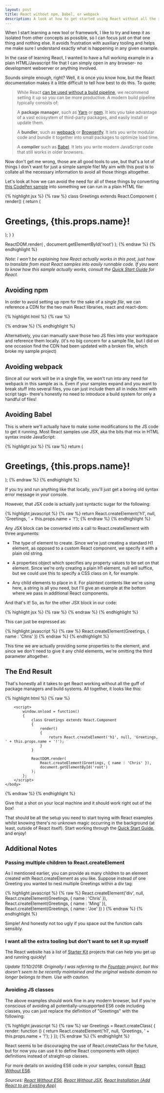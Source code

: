 ```yaml
---
layout: post
title: React without npm, Babel, or webpack
description: A look at how to get started using React without all the requirements of package managers and bundlers.
---
```


When I start learning a new tool or framework, I like to try and keep it as isolated from other concepts as possible, so I can focus just on that one thing and nothing else. It avoids frustration with auxiliary tooling and helps me make sure I understand exactly what is happening in any given example.

In the case of learning React, I wanted to have a full working example in a plain HTML/Javascript file that I can simply open in any browser- no development webserver or anything involved.

Sounds simple enough, right? Well, it *is* once you know how, but the React documentation makes it a little difficult to tell how best to do this. To quote:

> While React [can be used without a build pipeline](https://facebook.github.io/react/docs/react-without-es6.html), we recommend setting it up so you can be more productive. A modern build pipeline typically consists of:
>
> A **package manager**, such as [Yarn](https://yarnpkg.com/) or [npm](https://www.npmjs.com/). It lets you take advantage of a vast ecosystem of third-party packages, and easily install or update them.
>
> A **bundler**, such as [webpack](https://webpack.js.org/) or [Browserify](http://browserify.org/). It lets you write modular code and bundle it together into small packages to optimize load time.
>
> A **compiler** such as [Babel](http://babeljs.io/). It lets you write modern JavaScript code that still works in older browsers.

Now don't get me wrong, those are all good tools to use, but that's a lot of things I don't want for just a simple sample file! My aim with this post is to collate all the necessary information to avoid all those things altogether.

Let's look at how we can avoid the need for all of these things by converting [this CodePen sample](https://codepen.io/anon/pen/brvpjG?editors=0010) into something we can run in a plain HTML file:

{% highlight jsx %}
{% raw %}
class Greetings extends React.Component
{
  render()
  {
    return (
      <h1>Greetings, {this.props.name}!</h1>
    );
  }
}

ReactDOM.render(
  <Greetings name="Chris" />,
  document.getElementById('root')
);
{% endraw %}
{% endhighlight %}

*Note: I won't be explaining how React actually works in this post, just how to translate from most React samples into easily runnable code. If you want to know how this sample actually works, consult the [Quick Start Guide](https://facebook.github.io/react/docs/hello-world.html) for React.*

## Avoiding npm

In order to avoid setting up npm for the sake of a *single file*, we can reference a CDN for the two main React libraries, react and react-dom:

{% highlight html %}
{% raw %}
<script src="https://unpkg.com/react@15/dist/react.js"></script>
<script src="https://unpkg.com/react-dom@15/dist/react-dom.js"></script>
{% endraw %}
{% endhighlight %}

Alternatively, you can manually save those two JS files into your workspace and reference them locally. (it's no big concern for a sample file, but I did on one occasion find the CDN had been updated with a broken file, which broke my sample project)

## Avoiding webpack

Since all our work will be in a single file, we won't run into any need for webpack in this sample as is. Even if your samples expand and you want to break stuff into several files, you can just include them all in index.html with script tags- there's honestly no need to introduce a build system for only a handful of files!

## Avoiding Babel

This is where we'll actually have to make some modifications to the JS code to get it running. Most React samples use JSX, aka the bits that mix in HTML syntax inside JavaScript:

{% highlight jsx %}
{% raw %}
return (
  <h1>Greetings, {this.props.name}!</h1>
);
{% endraw %}
{% endhighlight %}

If you try and run anything like that locally, you'll just get a boring old syntax error message in your console.

However, that JSX code is actually just syntactic sugar for the following:

{% highlight javascript %}
{% raw %}
return React.createElement('h1', null, 'Greetings, ' + this.props.name + '!');
{% endraw %}
{% endhighlight %}

Any JSX block can be converted into a call to React.createElement with three arguments:

* The type of element to create. Since we're just creating a standard H1 element, as opposed to a custom React component, we specify it with a plain old string.

* A properties object which specifies any property values to be set on that element. Since we're only creating a plain H1 element, null will suffice, but we could use this to specify a CSS class on it, for example.

* Any child elements to place in it. For plaintext contents like we're using here, a string is all you need, but I'll give an example at the bottom where we pass in additional React components.

And that's it! So, as for the other JSX block in our code:

{% highlight jsx %}
{% raw %}
<Greetings name="Chris" />
{% endraw %}
{% endhighlight %}

This can just be expressed as:

{% highlight javascript %}
{% raw %}
React.createElement(Greetings, { name : 'Chris' })
{% endraw %}
{% endhighlight %}

This time we are actually providing some properties to the element, and since we don't need to give it any child elements, we're omitting the third parameter altogether.

## The End Result

That's honestly all it takes to get React working without all the guff of package managers and build systems. All together, it looks like this:

{% highlight html %}
{% raw %}
<html>
    <head>
        <title>React Hello World</title>
        <script src="https://unpkg.com/react@15/dist/react.js"></script>
        <script src="https://unpkg.com/react-dom@15/dist/react-dom.js"></script>
    </head>
    <body>
        <div id="root"></div>

        <script>
            window.onload = function()
            {
                class Greetings extends React.Component
                {
                    render()
                    {
                        return React.createElement('h1', null, 'Greetings, ' + this.props.name + '!');
                    }
                }

                ReactDOM.render(
                    React.createElement(Greetings, { name : 'Chris' }),
                    document.getElementById('root')
                );
            };
        </script>
    </body>
</html>
{% endraw %}
{% endhighlight %}

Give that a shot on your local machine and it should work right out of the box!

That should be all the setup you need to start toying with React examples whilst knowing there's no unknown magic occurring in the background (at least, outside of React itself). Start working through the [Quick Start Guide](https://facebook.github.io/react/docs/hello-world.html), and enjoy!

## Additional Notes

### Passing multiple children to React.createElement

As I mentioned earlier, you can provide as many children to an element created with React.createElement as you like. Suppose instead of one Greeting you wanted to nest multiple Greetings within a div tag:

{% highlight javascript %}
{% raw %}
React.createElement('div', null,
    React.createElement(Greetings, { name : 'Chris' }),
    React.createElement(Greetings, { name : 'Ming' }),
    React.createElement(Greetings, { name : 'Joe' })
)
{% endraw %}
{% endhighlight %}

Simple! And honestly not too ugly if you space out the function calls sensibly.

### I want all the extra tooling but don't want to set it up myself

The React website has a list of [Starter Kit](https://reactjs.org/community/starter-kits.html) projects that can help you get up and running quickly!

*Update 11/10/2018: Originally I was referring to the [Fountain](https://github.com/FountainJS/generator-fountain-react) project, but this doesn't seem to be recently maintained and the original website domain no longer belongs to them. Use with caution.*

### Avoiding JS classes

The above examples should work fine in any modern browser, but if you're conscious of avoiding all potentially-unsupported ES6 code including classes, you can just replace the definition of "Greetings" with the following:

{% highlight javascript %}
{% raw %}
var Greetings = React.createClass(
{
    render: function ()
    {
        return React.createElement('h1', null, 'Greetings, ' + this.props.name + '!');
    }
});
{% endraw %}
{% endhighlight %}

React seems to be discouraging the use of React.createClass for the future, but for now you can use it to define React components with object definitions instead of straight-up classes.

For more details on avoiding ES6 code in your samples, consult [React Without ES6](https://facebook.github.io/react/docs/react-without-es6.html)*.*

*Sources: [React Without ES6](https://facebook.github.io/react/docs/react-without-es6.html), [React Without JSX](https://facebook.github.io/react/docs/react-without-jsx.html), [React Installation (Add React to an Existing App)](https://reactjs.org/docs/add-react-to-an-existing-app.html)*

